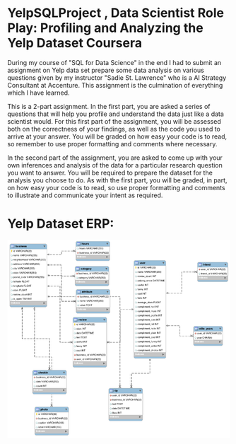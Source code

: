 # YelpSQLProject , Data Scientist Role Play: Profiling and Analyzing the Yelp Dataset Coursera 
During my course of "SQL for Data Science" in the end I had to submit an assignment on Yelp data set prepare some data analysis on various questions given by my instructor "Sadie St. Lawrence" who is a AI Strategy Consultant at Accenture. This assignment is the culmination of everything which I have learned.

This is a 2-part assignment. In the first part, you are asked a series of questions that will help you profile and understand the data just like a data scientist would. For this first part of the assignment, you will be assessed both on the correctness of your findings, as well as the code you used to arrive at your answer. You will be graded on how easy your code is to read, so remember to use proper formatting and comments where necessary.

In the second part of the assignment, you are asked to come up with your own inferences and analysis of the data for a particular research question you want to answer. You will be required to prepare the dataset for the analysis you choose to do. As with the first part, you will be graded, in part, on how easy your code is to read, so use proper formatting and comments to illustrate and communicate your intent as required.

# Yelp Dataset ERP:
![](_YelpERDiagram.png)
